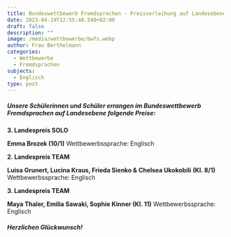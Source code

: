 ```yaml
---
title: Bundeswettbewerb Fremdsprachen - Preisverleihung auf Landesebene
date: 2023-04-19T12:55:48.540+02:00
draft: false
description: ""
image: /media/wettbewerbe/bwfs.webp
author: Frau Berthelmann
categories:
  - Wettbewerbe
  - Fremdsprachen
subjects:
  - Englisch
type: post
---
```

##### ***Unsere Schülerinnen und Schüler errangen im Bundeswettbewerb Fremdsprachen auf Landesebene folgende Preise:***

**3. Landespreis SOLO**

**Emma Brozek (10/1)** Wettbewerbssprache: Englisch

**2. Landespreis TEAM**

**Luisa Grunert, Lucina Kraus, Frieda Sienko & Chelsea Ukokobili** **(Kl. 8/1)** Wettbewerbssprache: Englisch

**3. Landespreis TEAM**

**Maya Thaler, Emilia Sawaki, Sophie Kinner (Kl. 11)** Wettbewerbssprache: Englisch


##### ***Herzlichen Glückwunsch!***
